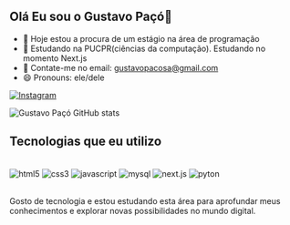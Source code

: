 ## Olá Eu sou o Gustavo Paçó🤙

- 🔭 Hoje estou a procura de um estágio na área de programação
- 🌱 Estudando na PUCPR(ciências da computação). Estudando no momento Next.js 
- 💬 Contate-me no email: gustavopacosa@gmail.com
- 😄 Pronouns: ele/dele

[![Instagram](https://img.shields.io/badge/Instagram-E4405F?style=for-the-badge&logo=instagram&logoColor=white)](https://www.instagram.com/gustavopaco__/?next=%2F)

![Gustavo Paçó GitHub stats](https://github-readme-stats.vercel.app/api?username=gustavopaco123&show_icons=true&theme=radical)

## Tecnologias que eu utilizo

<div style = "display: inline_block"><br>
    <img align="center" alt="html5" src="https://img.shields.io/badge/HTML5-E34F26?style=for-the-badge&logo=html5&logoColor=white" />
    <img align="center" alt="css3" src="https://img.shields.io/badge/CSS3-1572B6?style=for-the-badge&logo=css3&logoColor=white" />
    <img align="center" alt="javascript" src="https://img.shields.io/badge/JavaScript-F7DF1E?style=for-the-badge&logo=javascript&logoColor=black" />
    <img align="center" alt="mysql" src="https://img.shields.io/badge/MySQL-00000F?style=for-the-badge&logo=mysql&logoColor=white" />
    <img align="center" alt="next.js" src="https://img.shields.io/badge/TypeScript-007ACC?style=for-the-badge&logo=typescript&logoColor=white" />
    <img align="center" alt="pyton" src="https://img.shields.io/badge/Python-3776AB?style=for-the-badge&logo=python&logoColor=white" />
</div><br/>

Gosto de tecnologia e estou estudando esta área para aprofundar meus conhecimentos e explorar novas possibilidades no mundo digital.
